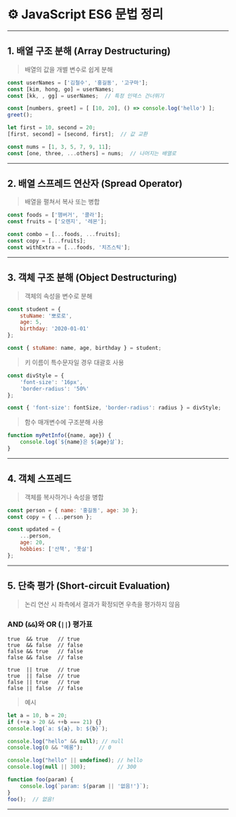 
# ⚙️ JavaScript ES6 문법 정리

---

## 1. 배열 구조 분해 (Array Destructuring)

> 배열의 값을 개별 변수로 쉽게 분해

```js
const userNames = ['김철수', '홍길동', '고구마'];
const [kim, hong, go] = userNames;
const [kk, , gg] = userNames;  // 특정 인덱스 건너뛰기

const [numbers, greet] = [ [10, 20], () => console.log('hello') ];
greet();

let first = 10, second = 20;
[first, second] = [second, first];  // 값 교환

const nums = [1, 3, 5, 7, 9, 11];
const [one, three, ...others] = nums;  // 나머지는 배열로
```

---

## 2. 배열 스프레드 연산자 (Spread Operator)

> 배열을 펼쳐서 복사 또는 병합

```js
const foods = ['햄버거', '콜라'];
const fruits = ['오렌지', '레몬'];

const combo = [...foods, ...fruits];
const copy = [...fruits];
const withExtra = [...foods, '치즈스틱'];
```

---

## 3. 객체 구조 분해 (Object Destructuring)

> 객체의 속성을 변수로 분해

```js
const student = {
    stuName: '뽀로로',
    age: 5,
    birthday: '2020-01-01'
};

const { stuName: name, age, birthday } = student;
```

> 키 이름이 특수문자일 경우 대괄호 사용

```js
const divStyle = {
    'font-size': '16px',
    'border-radius': '50%'
};

const { 'font-size': fontSize, 'border-radius': radius } = divStyle;
```

> 함수 매개변수에 구조분해 사용

```js
function myPetInfo({name, age}) {
    console.log(`${name}은 ${age}살`);
}
```

---

## 4. 객체 스프레드

> 객체를 복사하거나 속성을 병합

```js
const person = { name: '홍길동', age: 30 };
const copy = { ...person };

const updated = {
    ...person,
    age: 20,
    hobbies: ['산책', '풋살']
};
```

---

## 5. 단축 평가 (Short-circuit Evaluation)

> 논리 연산 시 좌측에서 결과가 확정되면 우측을 평가하지 않음

### AND (`&&`)와 OR (`||`) 평가표


```
true  && true   // true
true  && false  // false
false && true   // false
false && false  // false
```


```
true  || true   // true
true  || false  // true
false || true   // true
false || false  // false
```

> 예시

```js
let a = 10, b = 20;
if (++a > 20 && ++b === 21) {}
console.log(`a: ${a}, b: ${b}`);

console.log("hello" && null); // null
console.log(0 && "메롱");     // 0

console.log("hello" || undefined); // hello
console.log(null || 300);          // 300

function foo(param) {
    console.log(`param: ${param || '없음!'}`);
}
foo();  // 없음!
```

---


